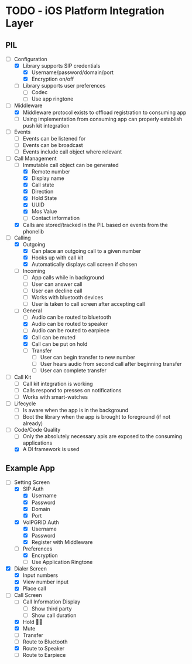 # TODO - iOS Platform Integration Layer

## PIL
- [ ] Configuration
  - [x] Library supports SIP credentials
    - [x] Username/password/domain/port
    - [x] Encryption on/off
  - [ ] Library supports user preferences
    - [ ] Codec
    - [ ] Use app ringtone
- [ ] Middleware
  - [x] Middleware protocol exists to offload registration to consuming app
  - [ ] Using implementation from consuming app can properly establish push kit integration
- [ ] Events
  - [ ] Events can be listened for
  - [ ] Events can be broadcast
  - [ ] Events include call object where relevant
- [ ] Call Management
  - [ ] Immutable call object can be generated
    - [x] Remote number
    - [x] Display name
    - [x] Call state
    - [x] Direction
    - [x] Hold State 
    - [x] UUID
    - [x] Mos Value
    - [ ] Contact information
  - [x] Calls are stored/tracked in the PIL based on events from the phonelib
- [ ] Calling
  - [x] Outgoing
    - [x] Can place an outgoing call to a given number
    - [x] Hooks up with call kit
    - [x] Automatically displays call screen if chosen
  - [ ] Incoming
    - [ ] App calls while in background
    - [ ] User can answer call
    - [ ] User can decline call
    - [ ] Works with bluetooth devices
    - [ ] User is taken to call screen after accepting call
  - [ ] General
    - [ ] Audio can be routed to bluetooth
    - [x] Audio can be routed to speaker
    - [ ] Audio can be routed to earpiece
    - [x] Call can be muted
    - [x] Call can be put on hold
    - [ ] Transfer
      - [ ] User can begin transfer to new number
      - [ ] User hears audio from second call after beginning transfer
      - [ ] User can complete transfer
- [ ] Call Kit
  - [ ] Call kit integration is working
  - [ ] Calls respond to presses on notifications
  - [ ] Works with smart-watches
- [ ] Lifecycle
  - [ ] Is aware when the app is in the background
  - [ ] Boot the library when the app is brought to foreground (if not already)
- [ ] Code/Code Quality
  - [ ] Only the absolutely necessary apis are exposed to the consuming applications
  - [x] A DI framework is used
  
## Example App
- [ ] Setting Screen
  - [x] SIP Auth
    - [x] Username
    - [x] Password
    - [x] Domain
    - [x] Port
  - [x] VoIPGRID Auth
      - [x] Username
      - [x] Password
      - [x] Register with Middleware
  - [ ] Preferences
      - [x] Encryption
      - [ ] Use Application Ringtone 
- [x] Dialer Screen
  - [x] Input numbers
  - [x] View number input
  - [x] Place call
- [ ] Call Screen
    - [ ] Call Information Display
      - [ ] Show third party
      - [ ] Show call duration  
    - [x] Hold 💎👐
    - [x] Mute
    - [ ] Transfer
    - [ ] Route to Bluetooth
    - [x] Route to Speaker
    - [ ] Route to Earpiece
